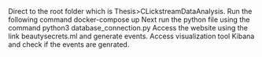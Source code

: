 Direct to the root folder which is Thesis>CLickstreamDataAnalysis. 
Run the following command docker-compose up
Next run the python file using the command python3 database_connection.py
Access the website using the link beautysecrets.ml and generate events. 
Access visualization tool Kibana and check if the events are genrated. 

